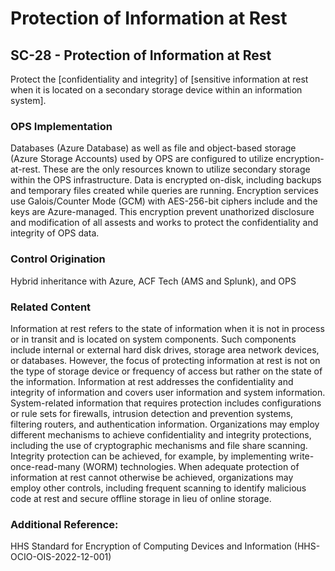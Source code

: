 # Protection of Information at Rest
## SC-28 - Protection of Information at Rest

Protect the [confidentiality and integrity] of [sensitive information at rest when it is located on a secondary storage device within an information system].

### OPS Implementation

Databases (Azure Database) as well as file and object-based storage (Azure Storage Accounts) used by OPS are configured to utilize encryption-at-rest. These are the only resources known to utilize secondary storage within the OPS infrastructure. Data is encrypted on-disk, including backups and temporary files created while queries are running. Encryption services use Galois/Counter Mode (GCM) with AES-256-bit ciphers include and the keys are Azure-managed. This encryption prevent unathorized disclosure and modification of all assests and works to protect the confidentiality and integrity of OPS data. 

### Control Origination

Hybrid inheritance with Azure, ACF Tech (AMS and Splunk), and OPS

### Related Content

Information at rest refers to the state of information when it is not in process or in transit and is located on system components. Such components include internal or external hard disk drives, storage area network devices, or databases. However, the focus of protecting information at rest is not on the type of storage device or frequency of access but rather on the state of the information. Information at rest addresses the confidentiality and integrity of information and covers user information and system information. System-related information that requires protection includes configurations or rule sets for firewalls, intrusion detection and prevention systems, filtering routers, and authentication information. Organizations may employ different mechanisms to achieve confidentiality and integrity protections, including the use of cryptographic mechanisms and file share scanning. Integrity protection can be achieved, for example, by implementing write-once-read-many (WORM) technologies. When adequate protection of information at rest cannot otherwise be achieved, organizations may employ other controls, including frequent scanning to identify malicious code at rest and secure offline storage in lieu of online storage.

### Additional Reference:

HHS Standard for Encryption of Computing Devices and Information (HHS-OCIO-OIS-2022-12-001)
